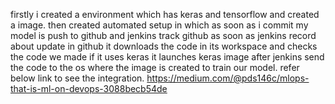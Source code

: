 firstly i created a environment which has keras and tensorflow and created a image.
then created automated setup in which as soon as i commit my model is push to github and jenkins track github as soon as jenkins record about update in github it downloads the code in its workspace and checks the code we made if it uses keras it launches keras image after jenkins send the code to the os where the image is created to train our model.
refer below link to see the integration.
https://medium.com/@pds146c/mlops-that-is-ml-on-devops-3088becb54de
